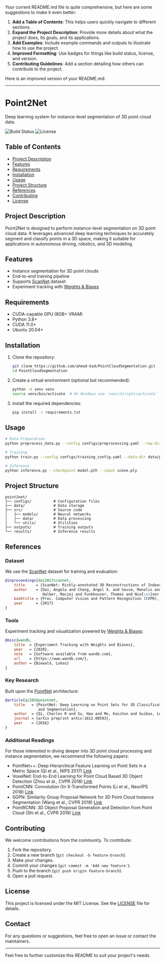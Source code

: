 Your current README.md file is quite comprehensive, but here are some suggestions to make it even better:

1. **Add a Table of Contents**: This helps users quickly navigate to different sections.
2. **Expand the Project Description**: Provide more details about what the project does, its goals, and its applications.
3. **Add Examples**: Include example commands and outputs to illustrate how to use the project.
4. **Improved Formatting**: Use badges for things like build status, license, and version.
5. **Contributing Guidelines**: Add a section detailing how others can contribute to the project.

Here is an improved version of your README.md:

---

# Point2Net

Deep learning system for instance-level segmentation of 3D point cloud data.

![Build Status](https://img.shields.io/badge/build-passing-brightgreen)
![License](https://img.shields.io/badge/license-MIT-blue)

## Table of Contents
- [Project Description](#project-description)
- [Features](#features)
- [Requirements](#requirements)
- [Installation](#installation)
- [Usage](#usage)
- [Project Structure](#project-structure)
- [References](#references)
- [Contributing](#contributing)
- [License](#license)

## Project Description
Point2Net is designed to perform instance-level segmentation on 3D point cloud data. It leverages advanced deep learning techniques to accurately segment and classify points in a 3D space, making it suitable for applications in autonomous driving, robotics, and 3D modeling.

## Features
- Instance segmentation for 3D point clouds
- End-to-end training pipeline
- Supports [ScanNet](http://www.scan-net.org/) dataset
- Experiment tracking with [Weights & Biases](https://wandb.com/)

## Requirements
- CUDA-capable GPU (8GB+ VRAM)
- Python 3.8+
- CUDA 11.0+
- Ubuntu 20.04+

## Installation
1. Clone the repository:
   ```bash
   git clone https://github.com/ahmad-kad/PointCloudSegmentation.git
   cd PointCloudSegmentation
   ```

2. Create a virtual environment (optional but recommended):
   ```bash
   python -m venv venv
   source venv/bin/activate  # On Windows use `venv\Scripts\activate`
   ```

3. Install the required dependencies:
   ```bash
   pip install -r requirements.txt
   ```

## Usage
```bash
# Data Preparation
python preprocess_data.py --config configs/preprocessing.yaml --raw-dir /path/to/scannet

# Training
python train.py --config configs/training_config.yaml --data-dir data/processed

# Inference
python inference.py --checkpoint model.pth --input scene.ply
```

## Project Structure
```
point2net/
├── configs/          # Configuration files
├── data/             # Data storage
├── src/              # Source code
│   ├── models/       # Neural networks
│   ├── data/         # Data processing
│   └── utils/        # Utilities
├── outputs/          # Training outputs
└── results/          # Inference results
```

## References

### Dataset
We use the [ScanNet](http://www.scan-net.org/) dataset for training and evaluation:
```bibtex
@inproceedings{dai2017scannet,
    title     = {ScanNet: Richly-annotated 3D Reconstructions of Indoor Scenes},
    author    = {Dai, Angela and Chang, Angel X. and Savva, Manolis and 
                 Halber, Maciej and Funkhouser, Thomas and Nie{\ss}ner, Matthias},
    booktitle = {Proc. Computer Vision and Pattern Recognition (CVPR), IEEE},
    year      = {2017}
}
```

### Tools
Experiment tracking and visualization powered by [Weights & Biases](https://wandb.com/):
```bibtex
@misc{wandb,
    title  = {Experiment Tracking with Weights and Biases},
    year   = {2020},
    note   = {Software available from wandb.com},
    url    = {https://www.wandb.com/},
    author = {Biewald, Lukas}
}
```

### Key Research
Built upon the [PointNet](https://arxiv.org/abs/1612.00593) architecture:
```bibtex
@article{qi2016pointnet,
    title   = {PointNet: Deep Learning on Point Sets for 3D Classification 
               and Segmentation},
    author  = {Qi, Charles R and Su, Hao and Mo, Kaichun and Guibas, Leonidas J},
    journal = {arXiv preprint arXiv:1612.00593},
    year    = {2016}
}
```

### Additional Readings
For those interested in diving deeper into 3D point cloud processing and instance segmentation, we recommend the following papers:
- PointNet++: Deep Hierarchical Feature Learning on Point Sets in a Metric Space (Qi et al., NIPS 2017) [Link](https://arxiv.org/abs/1706.02413)
- VoxelNet: End-to-End Learning for Point Cloud Based 3D Object Detection (Zhou et al., CVPR 2018) [Link](https://arxiv.org/abs/1711.06396)
- PointCNN: Convolution On X-Transformed Points (Li et al., NeurIPS 2018) [Link](https://arxiv.org/abs/1801.07791)
- SGPN: Similarity Group Proposal Network for 3D Point Cloud Instance Segmentation (Wang et al., CVPR 2018) [Link](https://arxiv.org/abs/1711.08588)
- PointRCNN: 3D Object Proposal Generation and Detection from Point Cloud (Shi et al., CVPR 2019) [Link](https://arxiv.org/abs/1812.04244)

## Contributing
We welcome contributions from the community. To contribute:
1. Fork the repository.
2. Create a new branch (`git checkout -b feature-branch`).
3. Make your changes.
4. Commit your changes (`git commit -m 'Add new feature'`).
5. Push to the branch (`git push origin feature-branch`).
6. Open a pull request.

## License
This project is licensed under the MIT License. See the [LICENSE](LICENSE) file for details.

## Contact
For any questions or suggestions, feel free to open an issue or contact the maintainers.

---

Feel free to further customize this README to suit your project's needs.
